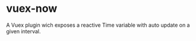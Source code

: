# vuex-now
A Vuex plugin wich exposes a reactive Time variable with auto update on a given interval.
